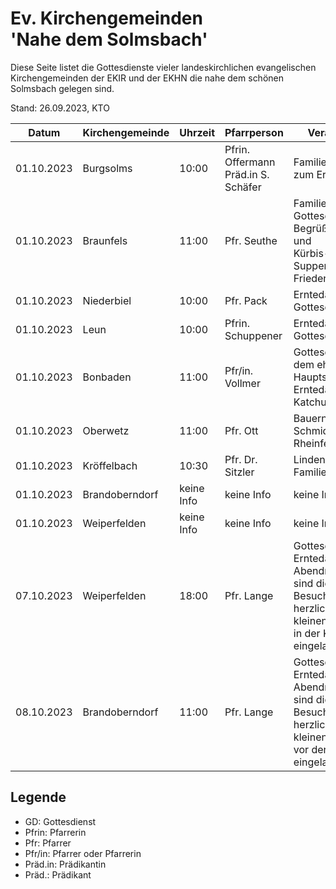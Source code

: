 # Ev. Kirchengemeinden<br>'Nahe dem Solmsbach'
Diese Seite listet die Gottesdienste vieler landeskirchlichen evangelischen Kirchengemeinden
der EKIR und der EKHN die nahe dem schönen Solmsbach gelegen sind.

Stand: 26.09.2023, KTO

Datum        | Kirchengemeinde | Uhrzeit    | Pfarrperson       | Veranstaltung |
------------ | --------------- | ---------- | ----------------- | ------------- |
01.10.2023   | Burgsolms       | 10:00      | Pfrin. Offermann<br>Präd.in S. Schäfer | Familiengottesdienst zum Erntedankfest | 
01.10.2023   | Braunfels       | 11:00      | Pfr. Seuthe       | Familien Gottesdienst mit Begrüßung Katchus und<br>Kürbis-Suppenessen in der Friedenskirche |
01.10.2023   | Niederbiel      | 10:00      | Pfr. Pack         | Erntedank Gottesdienst |
01.10.2023   | Leun            | 10:00      | Pfrin. Schuppener | Erntedank Gottesdienst |
01.10.2023   | Bonbaden        | 11:00      | Pfr/in. Vollmer   | Gottesdienst auf dem ehem. Pfarrhof, Hauptstr. 49, Erntedank mit Katchus |
01.10.2023   | Oberwetz        | 11:00      | Pfr. Ott          | Bauernhof von Fr. Schmidt, Rheinfelserstr. 8 |
01.10.2023   | Kröffelbach     | 10:30      | Pfr. Dr. Sitzler  | Lindenhof der Familie Andraschko | 
01.10.2023   | Brandoberndorf  | keine Info | keine Info        | keine Info    |
01.10.2023   | Weiperfelden    | keine Info | keine Info        | keine Info    |
07.10.2023   | Weiperfelden    | 18:00      | Pfr. Lange        | Gottesdienst zum Erntedankfest mit Abendmahl. Danach sind die Besucher:innen herzlich zu einem kleinen Steh-Imbiss in der Kirche eingeladen |
08.10.2023   | Brandoberndorf  | 11:00      | Pfr. Lange        | Gottesdienst zum Erntedankfest mit Abendmahl. Danach sind die Besucher:innen herzlich zu einem kleinen Steh-Imbiss vor der Kirche eingeladen |

## Legende
- GD: Gottesdienst
- Pfrin: Pfarrerin
- Pfr: Pfarrer
- Pfr/in: Pfarrer oder Pfarrerin
- Präd.in: Prädikantin
- Präd.: Prädikant
